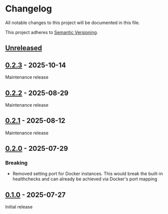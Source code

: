 # Changelog

All notable changes to this project will be documented in this file.

This project adheres to [Semantic Versioning](https://semver.org).

<!--
Note: In this file, do not use the hard wrap in the middle of a sentence for compatibility with GitHub comment style markdown rendering.
-->

## [Unreleased]

## [0.2.3] - 2025-10-14

Maintenance release

## [0.2.2] - 2025-08-29

Maintenance release

## [0.2.1] - 2025-08-12

Maintenance release

## [0.2.0] - 2025-07-29
### Breaking
- Removed setting port for Docker instances. This would break the built-in healthchecks and can already be achieved via Docker's port mapping

## [0.1.0] - 2025-07-27

Initial release

[Unreleased]: https://github.com/CPU-Blanc/Rumia/compare/v0.2.3...HEAD
[0.2.3]: https://github.com/CPU-Blanc/Rumia/compare/v0.2.2...v0.2.3
[0.2.2]: https://github.com/CPU-Blanc/Rumia/compare/v0.2.1...v0.2.2
[0.2.1]: https://github.com/CPU-Blanc/Rumia/compare/v0.2.0...v0.2.1
[0.2.0]: https://github.com/CPU-Blanc/Rumia/compare/v0.1.0...v0.2.0
[0.1.0]: https://github.com/CPU-Blanc/Rumia/tree/v0.1.0